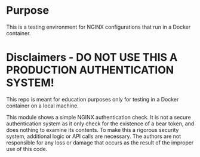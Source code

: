 # Purpose
This is a testing environment for NGINX configurations that run in a Docker container.

# Disclaimers - DO NOT USE THIS A PRODUCTION AUTHENTICATION SYSTEM!
This repo is meant for education purposes only for testing in a Docker container on a local machine.

This module shows a simple NGINX authentication check. It is not a secure authentication system as it only check for the existence of a bear token, and does nothing to examine its contents. To make this a rigorous security system, additional logic or API calls are necessary. The authors are not responsible for any loss or damage that occurs as the result of the improper use of this code.
